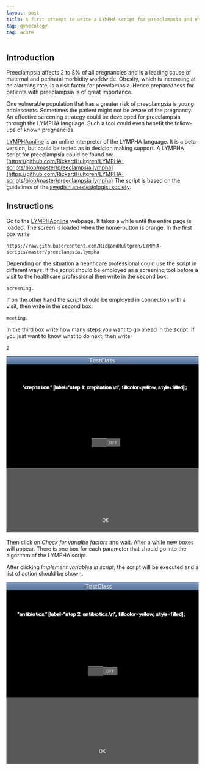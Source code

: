```yaml
---
layout: post
title: A first attempt to write a LYMPHA script for preeclampsia and employing it on LYMPHAonline
tag: gynecology
tag: acute
---
```


## Introduction
Preeclampsia affects 2 to 8% of all pregnancies and is a leading cause of maternal and perinatal morbidity worldwide. Obesity, which is increasing at an alarming rate, is a risk factor for preeclampsia. Hence preparedness for patients with preeclampsia is of great importance.

One vulnerable population that has a greater risk of preeclampsia is young adolescents. Sometimes the patient might not be aware of the pregnancy. An effective screening strategy could be developed for preeclampsia through the LYMPHA language. Such a tool could even benefit the follow-ups of known pregnancies.

[LYMPHAonline](http://rickardhultgren.github.io/lymphaonline/index) is an online interpreter of the LYMPHA language. It is a beta-version, but could be tested as in desicion making support. A LYMPHA script for preeclampsia could be found on:
[https://github.com/RickardHultgren/LYMPHA-scripts/blob/master/preeclampsia.lympha](https://github.com/RickardHultgren/LYMPHA-scripts/blob/master/preeclampsia.lympha)
The script is based on the guidelines of the [swedish anestesiologist society](https://sfai.se/riktlinje/medicinska-rad-och-riktlinjer/.anestesi/preklampsi/). 

## Instructions
Go to the [LYMPHAonline](http://rickardhultgren.github.io/lymphaonline/index) webpage. It takes a while until the entire page is loaded. The screen is loaded when the home-button is orange. In the first box write 
~~~~
https://raw.githubusercontent.com/RickardHultgren/LYMPHA-scripts/master/preeclampsia.lympha
~~~~

Depending on the situation a healthcare professional could use the script in different ways. If the script should be employed as a screening tool before a visit to the healthcare professional then write in the second box:
~~~~
screening.
~~~~
If on the other hand the script should be employed in connection with a visit, then write in the second box:
~~~~
meeting.
~~~~

In the third box write how many steps you want to go ahead in the script. If you just want to know what to do next, then write
~~~~
2
~~~~

![<img src="https://raw.githubusercontent.com/RickardHultgren/lymphablog/gh-pages/_posts/images/lymphaapp1.png">](https://raw.githubusercontent.com/RickardHultgren/lymphablog/gh-pages/_posts/images/lymphaapp1.png)

Then click on *Check for varialbe factors* and wait. After a while new boxes will appear. There is one box for each parameter that should go into the algorithm of the LYMPHA script.

After clicking *Implement variables in script*, the script will be executed and a list of action should be shown.

![<img src="https://raw.githubusercontent.com/RickardHultgren/lymphablog/gh-pages/_posts/images/lymphaapp2.png">](https://raw.githubusercontent.com/RickardHultgren/lymphablog/gh-pages/_posts/images/lymphaapp2.png)
